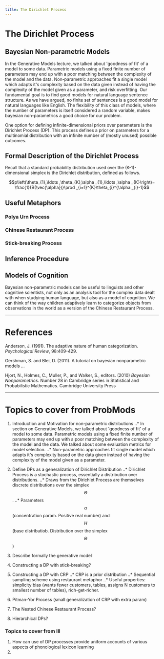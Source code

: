 ```yaml
---
title: The Dirichlet Process
---
```


# The Dirichlet Process

## Bayesian Non-parametric Models

In the Generative Models lecture, we talked about 'goodness of fit' of a model to some data. Parametric models using a fixed finite number of parameters may end up with a poor matching between the complexity of the model and the data. Non-parametric approaches fit a single model which adapts it's complexity based on the data given instead of having the complexity of the model given as a parameter, and risk overfitting. Our fundamental goal is to find good models for natural language sentence structure. As we have argued, no finite set of sentences is a good model for natural languages like English. The flexibility of this class of models, where the number of parameters is itself considered a random variable, makes bayesian non-parametrics a good choice for our problem.

One option for defining infinite-dimensional priors over parameters is the Dirichlet Process (DP). This process defines a prior on parameters for a multinomial distribution with an infinite number of (mostly unused) possible outcomes.

## Formal Description of the Dirichlet Process

Recall that a standard probability distribution used over the (K-1)-dimensional simplex is the Dirichlet distribution, defined as follows.

$$p\left(\theta_{1},\ldots ,\theta_{K};\alpha _{1},\ldots ,\alpha _{K}\right)= \frac{1}{B(\vec{\alpha})}\prod _{i=1}^{K}\theta_{i}^{\alpha _{i}-1}$$

## Useful Metaphors

### Polya Urn Process

### Chinese Restaurant Process

### Stick-breaking Process

## Inference Procedure

## Models of Cognition

Bayesian non-parametric models can be useful to linguists and other cognitive scientists, not only as an analysis tool for the complex data dealt with when studying human language, but also as a model of cognition. We can think of the way children adaptively learn to categorize objects from observations in the world as a version of the Chinese Restaurant Process. 

-----------------------------------------------------------
# References 

Anderson, J. (1991). The adaptive nature of human categorization. *Psychological Review*, 98:409-429.

Gershman, S. and Blei, D. (2011). A tutorial on bayesian nonparametric models ...

Hjort, N., Holmes, C., Muller, P., and Walker, S., editors. (2010) *Bayesian Nonparametrics*. Number 28 in Cambridge series in Statistical and Probabilistic Mathematics. Cambridge University Press


-----------------------------------------------------------
# Topics to cover from ProbMods 
1. Introduction and Motivation for non-parametric distributions
..* In section on Generative Models, we talked about 'goodness of fit' of a model to some data. Parametric models using a fixed finite number of parameters may end up with a poor matching between the complexity of the model and the data. We talked about some evaluation metrics for model selection.
..* Non-parametric approaches fit single model which adapts it's complexity based on the data given instead of having the complexity of the model given as a parameter. 
2. Define DPs as a generalization of Dirichlet Distribution
..* Dirichlet Process is a stochastic process, essentially a distribution over distributions.
..* Draws from the Dirichlet Process are themselves discrete distributions over the simplex $$\Theta$$.
..* Parameters $$\alpha$$ (concentration param. Positive real number) and $$H$$ (base distributiob. Distribution over the simplex $$\Theta$$)
3. Describe formally the generative model

4. Constructing a DP with stick-breaking?
5. Constructing a DP with CRP
..* CRP is a prior distribution
..* Sequential sampling scheme using restaurant metaphor
..* Useful properties: simplicity bias (wants fewer customers, tables, assigns N customers to smallest number of tables), rich-get-richer.
6. Pitman-Yor Process (small generalization of CRP with extra param)
7. The Nested Chinese Restaurant Process?
8. Hierarchical DPs?

### Topics to cover from lll
1. How can use of DP processes provide uniform accounts of various aspects of phonological lexicon learning
2.
